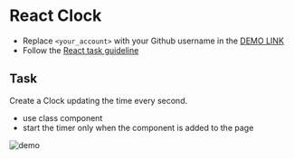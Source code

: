 # React Clock
- Replace `<your_account>` with your Github username in the
 [DEMO LINK](https://oivannikov.github.io/react_clock/)
- Follow the [React task guideline](https://github.com/mate-academy/react_task-guideline#react-tasks-guideline)

## Task
Create a Clock updating the time every second. 
- use class component
- start the timer only when the component is added to the page

![demo](./screenshot.png)
